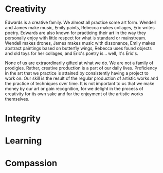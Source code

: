 # Creativity

  Edwards is a creative family. We almost all practice some art form. Wendell and James make music, Emily paints, Rebecca makes collages, Eric writes poetry. Edwards are also known for practicing their art in the way they personally enjoy with little respect for what is standard or mainstream. Wendell makes drones, James makes music with dissonance, Emily makes abstract paintings based on butterfly wings, Rebecca uses found objects and old toys for her collages, and Eric's poetry is... well, it's Eric's.

  None of us are extraordinarily gifted at what we do. We are not a family of prodigies. Rather, creative production is a part of our daily lives. Proficiency in the art that we practice is attained by consistently having a project to work on. Our skill is the result of the regular production of artistic works and the practice of techniques over time. It is not important to us that we make money by our art or gain recognition, for we delight in the process of creativity for its own sake and for the enjoyment of the artistic works themselves.

# Integrity

# Learning

# Compassion
